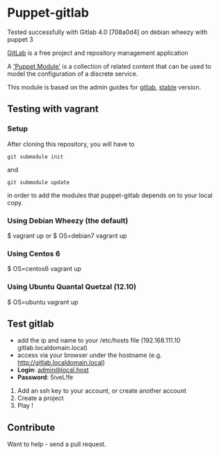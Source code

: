 # Puppet-gitlab

Tested successfully with Gitlab 4.0 [708a0d4] on debian wheezy with puppet 3

[GitLab](http://gitlabhq.org/) is a free project and repository management application

A ['Puppet Module'](http://docs.puppetlabs.com/learning/modules1.html#modules)
is a collection of related content that can be used to model the configuration
of a discrete service.

This module is based on the admin guides for [gitlab](https://github.com/gitlabhq/gitlabhq/wiki), [stable](https://github.com/gitlabhq/gitlabhq/blob/stable/doc/installation.md) version.

## Testing with vagrant

### Setup

After cloning this repository, you will have to

    git submodule init

and

    git submodule update

in order to add the modules that puppet-gitlab depends on to your local copy.

### Using Debian Wheezy (the default)

$ vagrant up
or
$ OS=debian7 vagrant up

### Using Centos 6

$ OS=centos6 vagrant up

### Using Ubuntu Quantal Quetzal (12.10)

$ OS=ubuntu vagrant up

## Test gitlab
- add the ip and name to your /etc/hosts file (192.168.111.10 gitlab.localdomain.local)
- access via your browser under the hostname (e.g. http://gitlab.localdomain.local)
- **Login**: admin@local.host
- **Password**: 5iveL!fe

1. Add an ssh key to your account, or create another account
2. Create a project
3. Play !

## Contribute
Want to help - send a pull request.
